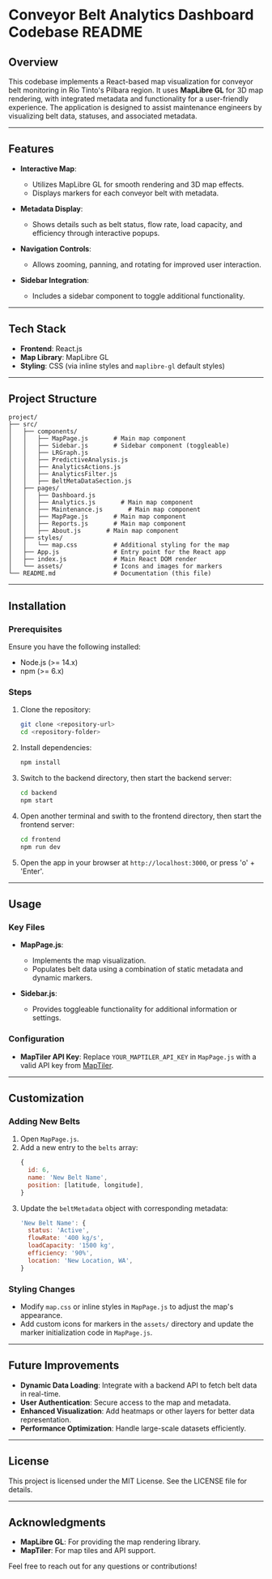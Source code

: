 # Conveyor Belt Analytics Dashboard Codebase README

## Overview
This codebase implements a React-based map visualization for conveyor belt monitoring in Rio Tinto's Pilbara region. It uses **MapLibre GL** for 3D map rendering, with integrated metadata and functionality for a user-friendly experience. The application is designed to assist maintenance engineers by visualizing belt data, statuses, and associated metadata.

---

## Features

- **Interactive Map**:
  - Utilizes MapLibre GL for smooth rendering and 3D map effects.
  - Displays markers for each conveyor belt with metadata.

- **Metadata Display**:
  - Shows details such as belt status, flow rate, load capacity, and efficiency through interactive popups.

- **Navigation Controls**:
  - Allows zooming, panning, and rotating for improved user interaction.

- **Sidebar Integration**:
  - Includes a sidebar component to toggle additional functionality.

---

## Tech Stack

- **Frontend**: React.js
- **Map Library**: MapLibre GL
- **Styling**: CSS (via inline styles and `maplibre-gl` default styles)

---

## Project Structure

```
project/
├── src/
│   ├── components/
│   │   ├── MapPage.js       # Main map component
│   │   ├── Sidebar.js       # Sidebar component (toggleable)
│   │   ├── LRGraph.js
│   │   ├── PredictiveAnalysis.js
│   │   ├── AnalyticsActions.js
│   │   ├── AnalyticsFilter.js
│   │   ├── BeltMetaDataSection.js
│   ├── pages/
│   │   ├── Dashboard.js
│   │   ├── Analytics.js       # Main map component
│   │   ├── Maintenance.js       # Main map component
│   │   ├── MapPage.js       # Main map component
│   │   ├── Reports.js       # Main map component
│   │   ├── About.js       # Main map component
│   ├── styles/
│   │   └── map.css          # Additional styling for the map
│   ├── App.js               # Entry point for the React app
│   ├── index.js             # Main React DOM render
│   └── assets/              # Icons and images for markers
└── README.md                # Documentation (this file)
```

---

## Installation

### Prerequisites
Ensure you have the following installed:
- Node.js (>= 14.x)
- npm (>= 6.x)

### Steps
1. Clone the repository:
   ```bash
   git clone <repository-url>
   cd <repository-folder>
   ```
2. Install dependencies:
   ```bash
   npm install
   ```
3. Switch to the backend directory, then start the backend server:
   ```bash
   cd backend
   npm start
   ```
4. Open another terminal and swith to the frontend directory, then start the frontend server:
   ```bash
   cd frontend
   npm run dev
   ```   
5. Open the app in your browser at `http://localhost:3000`, or press 'o' + 'Enter'.

---

## Usage

### Key Files
- **MapPage.js**:
  - Implements the map visualization.
  - Populates belt data using a combination of static metadata and dynamic markers.

- **Sidebar.js**:
  - Provides toggleable functionality for additional information or settings.

### Configuration
- **MapTiler API Key**:
  Replace `YOUR_MAPTILER_API_KEY` in `MapPage.js` with a valid API key from [MapTiler](https://www.maptiler.com/).

---

## Customization

### Adding New Belts
1. Open `MapPage.js`.
2. Add a new entry to the `belts` array:
   ```javascript
   {
     id: 6,
     name: 'New Belt Name',
     position: [latitude, longitude],
   }
   ```
3. Update the `beltMetadata` object with corresponding metadata:
   ```javascript
   'New Belt Name': {
     status: 'Active',
     flowRate: '400 kg/s',
     loadCapacity: '1500 kg',
     efficiency: '90%',
     location: 'New Location, WA',
   }
   ```

### Styling Changes
- Modify `map.css` or inline styles in `MapPage.js` to adjust the map's appearance.
- Add custom icons for markers in the `assets/` directory and update the marker initialization code in `MapPage.js`.

---

## Future Improvements

- **Dynamic Data Loading**: Integrate with a backend API to fetch belt data in real-time.
- **User Authentication**: Secure access to the map and metadata.
- **Enhanced Visualization**: Add heatmaps or other layers for better data representation.
- **Performance Optimization**: Handle large-scale datasets efficiently.

---

## License
This project is licensed under the MIT License. See the LICENSE file for details.

---

## Acknowledgments

- **MapLibre GL**: For providing the map rendering library.
- **MapTiler**: For map tiles and API support.

Feel free to reach out for any questions or contributions!
